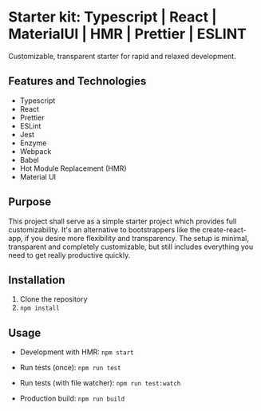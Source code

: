 # Starter kit: Typescript | React | MaterialUI | HMR | Prettier | ESLINT

Customizable, transparent starter for rapid and relaxed development.

## Features and Technologies

- Typescript
- React
- Prettier
- ESLint
- Jest
- Enzyme
- Webpack
- Babel
- Hot Module Replacement (HMR)
- Material UI

## Purpose

This project shall serve as a simple starter project which provides full customizability. It's an
alternative to bootstrappers like the create-react-app, if you desire more flexibility and
transparency.
The setup is minimal, transparent and completely customizable, but still includes everything you need to get really
productive quickly.

## Installation

1. Clone the repository
2. `npm install`

## Usage

- Development with HMR:
  `npm start`

- Run tests (once):
  `npm run test`

- Run tests (with file watcher):
  `npm run test:watch`

- Production build:
  `npm run build`
